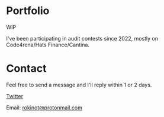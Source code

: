 # Portfolio
WIP

I've been participating in audit contests since 2022, mostly on Code4rena/Hats Finance/Cantina.


# Contact

Feel free to send a message and I'll reply within 1 or 2 days.

[Twitter](https://x.com/rokinot)

Email: rokinot@protonmail.com

